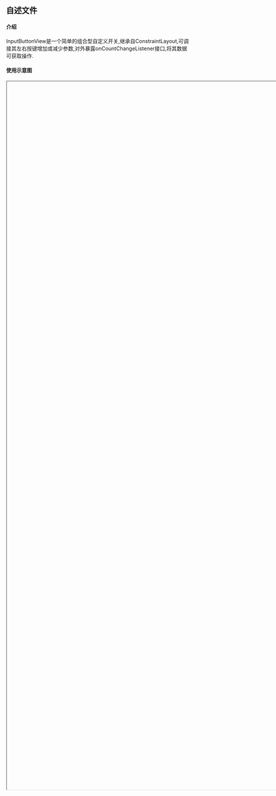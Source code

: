 ## 自述文件

#### 介绍

InputButtonView是一个简单的组合型自定义开关,继承自ConstraintLayout,可调接其左右按键增加或减少参数,对外暴露onCountChangeListener接口,将其数据可获取操作.

#### 使用示意图



<iframe height=1920 width=1080 src="I:\Android_Dev_Projects\InputButtonView\demogif\inputbuttonview 操作示意图.gif">
